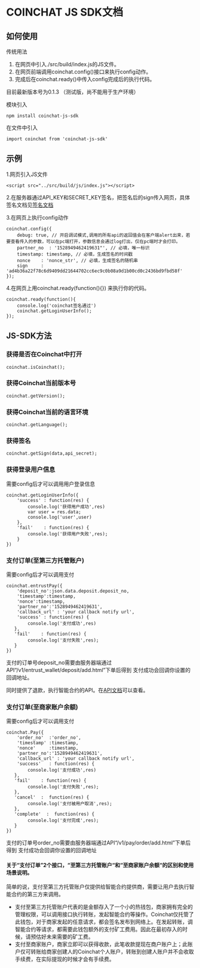 COINCHAT JS SDK文档
====

如何使用
----

传统用法
1. 在网页中引入./src/build/index.js的JS文件。
2. 在网页前端调用coinchat.config()接口来执行config动作。
3. 完成后在coinchat.ready()中传入config完成后的执行代码。

目前最新版本号为0.1.3 （测试版，尚不能用于生产环境）


模块引入

    npm install coinchat-js-sdk

在文件中引入

    import coinchat from 'coinchat-js-sdk'



示例
----

1.网页引入JS文件
    
    <script src="../src/build/js/index.js"></script>

2.在服务器通过API_KEY和SECRET_KEY签名，把签名后的sign传入网页，具体签名文档见[签名文档](https://github.com/coinchat/docs/blob/master/zh/%E5%95%86%E6%88%B7%E7%9B%B8%E5%85%B3API.md)

3.在网页上执行config动作

    coinchat.config({
        debug: true, // 开启调试模式,调用的所有api的返回值会在客户端alert出来，若要查看传入的参数，可以在pc端打开，参数信息会通过log打出，仅在pc端时才会打印。
        partner_no  : '1528949462419631"', // 必填，唯一标识
        timestamp: timestamp, // 必填，生成签名的时间戳
        nonce    : 'nonce_str', // 必填，生成签名的随机串
        sign     : 'ad4b36a22f78c6d9409dd21644702cc6ec9c0b08a9d1b00cd0c2436bd9fbd58f'
    });

4.在网页上用coinchat.ready(function(){}) 来执行你的代码。

    coinchat.ready(function(){
        console.log('coinchat签名通过')
        coinchat.getLoginUserInfo();
    });
    
JS-SDK方法
----

###  获得是否在Coinchat中打开

    coinchat.isCoinchat();


###  获得Coinchat当前版本号

    coinchat.getVersion();

###  获得Coinchat当前的语言环境

    coinchat.getLanguage();

###  获得签名

    coinchat.getSign(data,api_secret);


###  获得登录用户信息
需要config后才可以调用用户登录信息

    coinchat.getLoginUserInfo({
        'success' : function(res) {
            console.log('获得用户成功',res)
            var user = res.data;
            console.log('user',user)
        },
        'fail'    : function(res) {
            console.log('获得用户失败',res);
        }
    })


###  支付订单(至第三方托管账户)
需要config后才可以调用支付

    coinchat.entrustPay({
        'deposit_no':json.data.deposit.deposit_no,
        'timestamp':timestamp,
        'nonce':timestamp,
        'partner_no':'1528949462419631',
        'callback_url' : 'your callback notify url',
        'success' : function(res) {
            console.log('支付成功',res)
       },
       'fail'    : function(res) {
            console.log('支付失败',res);
       }
    })

支付的订单号deposit_no需要由服务器端通过API“/v1/entrust_wallet/deposit/add.html”下单后得到
支付成功会回调你设置的回调地址。

同时提供了退款，执行智能合约的API。在[API文档](https://github.com/coinchat/docs/blob/master/zh/%E6%89%98%E7%AE%A1%E9%92%B1%E5%8C%85API%E5%8F%8A%E6%B5%81%E7%A8%8B.md)可以查看。

###  支付订单(至商家账户余额)
需要config后才可以调用支付

    coinchat.Pay({
        'order_no'  :'order_no',
        'timestamp' :timestamp,
        'nonce'     :timestamp,
        'partner_no':'1528949462419631',
        'callback_url' : 'your callback notify url',
        'success'   : function(res) {
            console.log('支付成功',res)
       },
       'fail'    : function(res) {
            console.log('支付失败',res);
       },
       'cancel'  :  function(res) {
            console.log('支付被用户取消',res);
       },
       'complete'  :  function(res) {
            console.log('支付完成',res);
       }
    })

支付的订单号order_no需要由服务器端通过API“/v1/pay/order/add.html”下单后得到
支付成功会回调你设置的回调地址


#### 关于“支付订单”2个接口，“至第三方托管账户“和“至商家账户余额“的区别和使用场景说明。

简单的说，支付至第三方托管账户仅提供给智能合约提供商，需要让用户去执行智能合约的第三方来调用。

* 支付至第三方托管账户代表的是金额存入了一个小的热钱包，商家拥有完全的管理权限，可以调用接口执行转账，发起智能合约等操作。Coinchat仅托管了此钱包，对于商家发起的任意请求，都会签名发布到网络上。在发起转账，调智能合约等请求，都需要此钱包额外的支付矿工费用。因此在最初存入的时候，请预估好未来需要的矿工费。
* 支付至商家账户，商家立即可以获得收款，此笔收款提现在商户账户上；此账户仅可转账给商家创建人的Coinchat个人账户，转账到创建人账户并不会收取手续费，在实际提现的时候才会有手续费。







